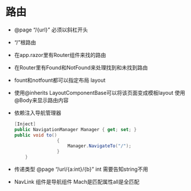 # 路由

* @page “/{url}”  必须以斜杠开头

* “/”根路由

* 在app.razor里有Router组件来找的路由

* 在Router里有Found和NotFound来处理找到和未找到路由

* fount和notfount都可以指定布局 layout

* 使用@inherits LayoutComponentBase可以将该页面变成模板layout 使用@Body来显示路由内容

* 依赖注入导航管理器

  ```c#
  [Inject]
  public NavigationManager Manager { get; set; }
  public void to()
                  {
                      Manager.NavigateTo("/");
                  }
      }
  ```

* 传递类型 @page “/url/{a:int}/{b}” int 需要告知string不用
*  NavLink 组件是导航组件 Mach是匹配属性all是全匹配